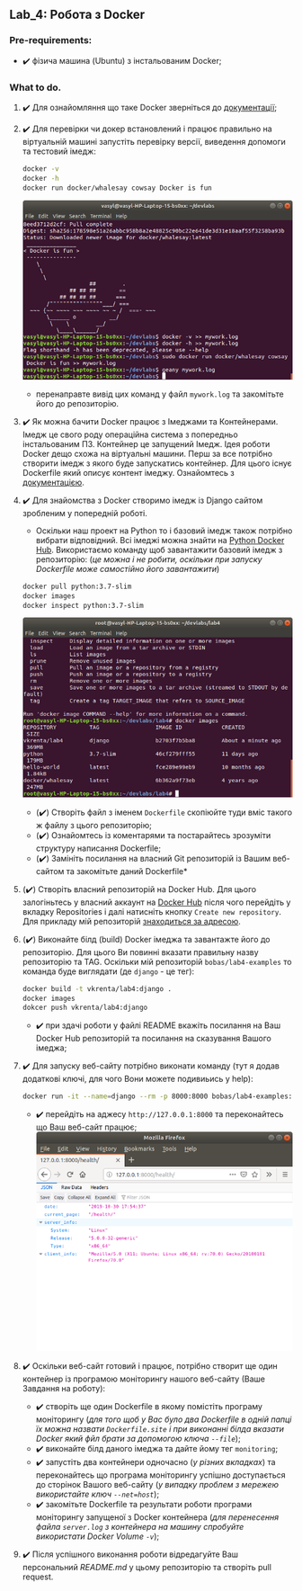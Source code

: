 ## Lab_4: Робота з Docker
### Pre-requirements:
- :heavy_check_mark: фізича машина (Ubuntu) з інстальованим Docker;
### What to do.
1. :heavy_check_mark: Для ознайомляння що таке Docker зверніться до [документації](https://docs.docker.com/);
2. :heavy_check_mark: Для перевірки чи докер встановлений і працює правильно на віртуальній машині запустіть перевірку версії, виведення допомоги та тестовий імедж:
    ```bash
    docker -v
    docker -h
    docker run docker/whalesay cowsay Docker is fun
    ```
   
   ![dolphin](images/scr2.png)
    - перенаправте вивід цих команд у файл `mywork.log` та закомітьте його до репозиторію.
3. :heavy_check_mark: Як можна бачити Docker працює з Імеджами та Контейнерами. Імедж це свого роду операційна система з попередньо інстальованим ПЗ. Контейнер це запущений Імедж. Ідея роботи Docker дещо схожа на віртуальні машини. Перш за все потрібно створити імедж з якого буде запускатись контейнер. Для цього існує Dockerfile який описує контент імеджу. Ознайомтесь з [документацією](https://docs.docker.com/engine/reference/builder/).
4. :heavy_check_mark: Для знайомства з Docker створимо імедж із Django сайтом зробленим у попередній роботі.
    - Оскільки наш проект на Python то і базовий імедж також потрібно вибрати відповідний. Всі імеджі можна знайти на [Python Docker Hub](https://hub.docker.com/_/python). Використаємо команду щоб завантажити базовий імедж з репозиторію: (_це можна і не робити, оскільки при запуску Dockerfile може самостійно його завантажити_)
    ```bash
    docker pull python:3.7-slim
    docker images
    docker inspect python:3.7-slim
    ```
   
   ![image](images/scr3.png)
    - (:heavy_check_mark:) Створіть файл з іменем `Dockerfile` скопіюйте туди вміс такого ж файлу з цього репозиторію;
    - (:heavy_check_mark:) Ознайомтесь із коментарями та постарайтесь зрозуміти структуру написання Dockerfile;
    - (:heavy_check_mark:) Замініть посилання на власний Git репозиторій із Вашим веб-сайтом та закомітьте даний Dockerfile*
5. (:heavy_check_mark:) Створіть власний репозиторій на Docker Hub. Для цього залогіньтесь у власний аккаунт на [Docker Hub](https://hub.docker.com) після чого перейдіть у вкладку Repositories і далі натисніть кнопку `Create new repository`. Для прикладу мій репозиторій [знаходиться за адресою](https://cloud.docker.com/repository/docker/vkrenta/lab4).
6. (:heavy_check_mark:) Виконайте білд (build) Docker імеджа та завантажте його до репозиторію. Для цього Ви повинні вказати правильну назву репозиторію та TAG. Оскільки мій репозиторій `bobas/lab4-examples` то команда буде виглядати (де `django` - це тег): 
    ```bash
    docker build -t vkrenta/lab4:django .
    docker images
    dokcer push vkrenta/lab4:django
    ```
    - :heavy_check_mark: при здачі роботи у файлі README вкажіть посилання на Ваш Docker Hub репозиторій та посилання на сказування Вашого імеджа;
7. :heavy_check_mark: Для запуску веб-сайту потрібно виконати команду (тут я додав додаткові ключі, для чого Вони можете подивиьись у help):
    ```bash
    docker run -it --name=django --rm -p 8000:8000 bobas/lab4-examples:1
    ``` 
    - :heavy_check_mark: перейдіть на аджесу `http://127.0.0.1:8000` та переконайтесь що Ваш веб-сайт працює;
    ![image](images/scr4.png)
8. :heavy_check_mark: Оскільки веб-сайт готовий і працює, потрібно створит ще один контейнер із програмою моніторингу нашого веб-сайту (Ваше Завдання на роботу):
    - :heavy_check_mark: створіть ще один Dockerfile в якому помістіть програму моніторингу (_для того щоб у Вас було два Dockerfile в одній папці їх можна назвати `Dockerfile.site` і при виконанні білда вказати Docker який фйл брати за допомогою ключа `--file`_);
    - :heavy_check_mark: виконайте білд даного імеджа та дайте йому тег `monitoring`;
    - :heavy_check_mark: запустіть два контейнери одночасно (_у різних вкладках_) та переконайтесь що програма моніторингу успішно доступається до сторінок Вашого веб-сайту (_у випадку проблем з мережею використайте ключ `--net=host`_);
    - :heavy_check_mark: закомітьте Dockerfile та результати роботи програми моніторингу запущеної з Docker контейнера (_для перенесення файла `server.log` з контейнера на машину спробуйте використати Docker Volume `-v`_);
9. :heavy_check_mark: Після успішного виконання роботи відредагуйте Ваш персональний _README.md_ у цьому репозиторію та створіть pull request.